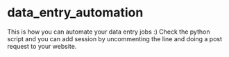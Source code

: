 # data_entry_automation

This is how you can automate your data entry jobs :)
Check the python script and you can add session by uncommenting the line and doing a post request to your website.
